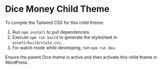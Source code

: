 # Dice Money Child Theme

To compile the Tailwind CSS for this child theme:

1. Run `npm install` to pull dependencies.
2. Execute `npm run build` to generate the stylesheet in `assets/build/style.css`.
3. For watch mode while developing, run `npm run dev`.

Ensure the parent Dice theme is active and then activate this child theme in WordPress.
